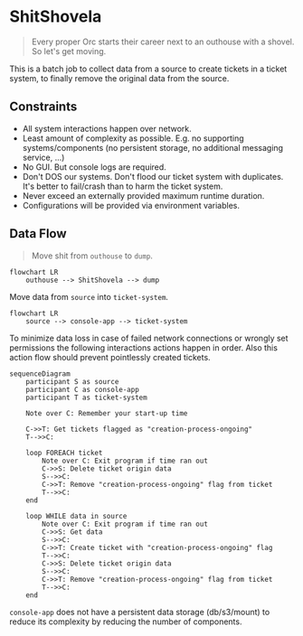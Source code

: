 # ShitShovela

> Every proper Orc starts their career next to an outhouse with a shovel.
> So let's get moving.

This is a batch job to collect data from a source to create tickets in a
ticket system, to finally remove the original data from the source.


## Constraints
- All system interactions happen over network.
- Least amount of complexity as possible. E.g. no supporting 
    systems/components (no persistent storage, no additional messaging
    service, ...)
- No GUI. But console logs are required.
- Don't DOS our systems. Don't flood our ticket system with duplicates. It's
    better to fail/crash than to harm the ticket system.
- Never exceed an externally provided maximum runtime duration.
- Configurations will be provided via environment variables.


## Data Flow
> Move shit from `outhouse` to `dump`.
```mermaid
flowchart LR
    outhouse --> ShitShovela --> dump
```

Move data from `source` into `ticket-system`.
```mermaid
flowchart LR
    source --> console-app --> ticket-system
```

To minimize data loss in case of failed network connections or wrongly set
permissions the following interactions actions happen in order. Also
this action flow should prevent pointlessly created tickets.

```mermaid
sequenceDiagram
    participant S as source
    participant C as console-app
    participant T as ticket-system

    Note over C: Remember your start-up time

    C->>T: Get tickets flagged as "creation-process-ongoing"
    T-->>C: 

    loop FOREACH ticket
        Note over C: Exit program if time ran out
        C->>S: Delete ticket origin data
        S-->>C: 
        C->>T: Remove "creation-process-ongoing" flag from ticket
        T-->>C: 
    end

    loop WHILE data in source
        Note over C: Exit program if time ran out
        C->>S: Get data
        S-->>C: 
        C->>T: Create ticket with "creation-process-ongoing" flag
        T-->>C: 
        C->>S: Delete ticket origin data
        S-->>C: 
        C->>T: Remove "creation-process-ongoing" flag from ticket
        T-->>C: 
    end
```

`console-app` does not have a persistent data storage (db/s3/mount) to reduce 
its complexity by reducing the number of components.
